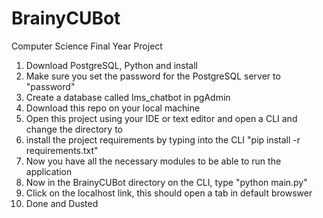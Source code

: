# BrainyCUBot
Computer Science Final Year Project

1) Download PostgreSQL, Python and install  
2) Make sure you set the password for the PostgreSQL server to "password"
3) Create a database called lms_chatbot in pgAdmin
4) Download this repo on your local machine
5) Open this project using your IDE or text editor and open a CLI and change the directory to 
6) install the project requirements by typing into the CLI "pip install -r requirements.txt"
7) Now you have all the necessary modules to be able to run the application 
8) Now in the BrainyCUBot directory on the CLI, type "python main.py"
9) Click on the localhost link, this should open a tab in default browswer
10) Done and Dusted
